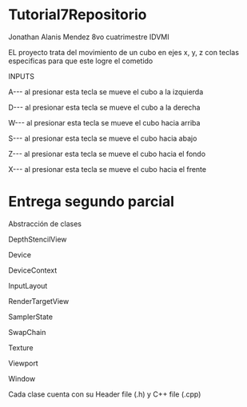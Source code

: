 # Tutorial7Repositorio
Jonathan Alanis Mendez
8vo cuatrimestre IDVMI

EL proyecto trata del movimiento de un cubo en ejes x, y, z con teclas especificas para que este logre el cometido

INPUTS

A--- al presionar esta tecla se mueve el cubo a la izquierda 

D--- al presionar esta tecla se mueve el cubo a la derecha 

W--- al presionar esta tecla se mueve el cubo hacia arriba

S--- al presionar esta tecla se mueve el cubo hacia abajo

Z--- al presionar esta tecla se mueve el cubo hacia el fondo

X--- al presionar esta tecla se mueve el cubo hacia el frente




# Entrega segundo parcial

Abstracción de clases

DepthStencilView

Device

DeviceContext

InputLayout

RenderTargetView

SamplerState

SwapChain

Texture

Viewport

Window

Cada clase cuenta con su Header file (.h) y C++ file (.cpp)
